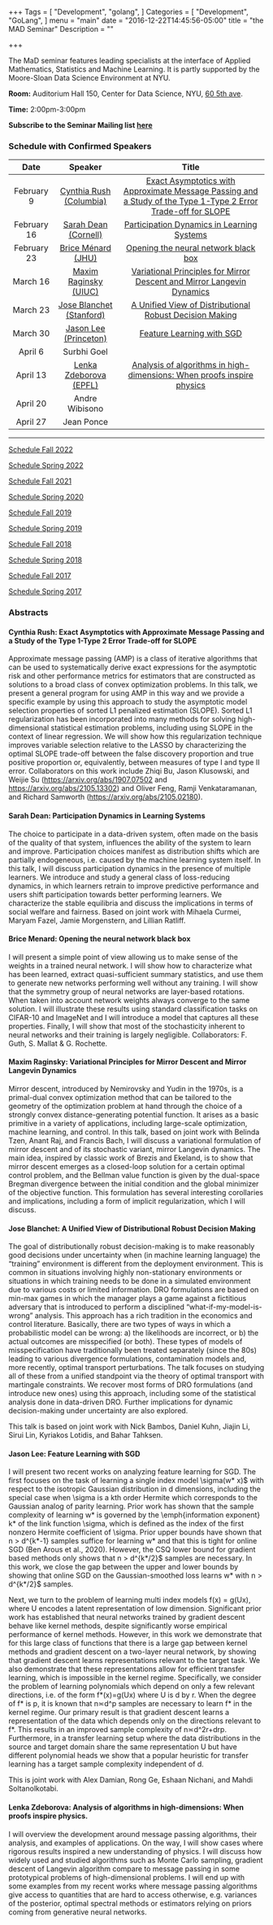 +++
Tags = [
  "Development",
  "golang",
]
Categories = [
  "Development",
  "GoLang",
]
menu = "main"
date = "2016-12-22T14:45:56-05:00"
title = "the MAD Seminar"
Description = ""

+++

The MaD seminar features leading specialists at the interface
of Applied Mathematics, Statistics and Machine Learning. It is partly supported by the Moore-Sloan Data Science Environment at NYU.

**Room:** Auditorium Hall 150, Center for Data Science, NYU, [60 5th ave](https://www.google.com/maps/place/NYU+Center+for+Data+Science/@40.735016,-73.9969907,17z/data=!3m1!4b1!4m5!3m4!1s0x89c2599787834ad9:0x5dd8af15d9fbc8a3!8m2!3d40.735016!4d-73.994802).

**Time:** 2:00pm-3:00pm

**Subscribe to the Seminar Mailing list [here](http://cims.nyu.edu/mailman/listinfo/mad)**


### Schedule with Confirmed Speakers


| Date        | Speaker       | Title | 
|:-----------:|:-------------:|:-----------:|
| February 9  | [Cynthia Rush (Columbia)](http://www.columbia.edu/~cgr2130/) |  [Exact Asymptotics with Approximate Message Passing and a Study of the Type 1-Type 2 Error Trade-off for SLOPE](#rush) | 
| February 16  | [Sarah Dean (Cornell)](https://sdean.website/)  | [Participation Dynamics in Learning Systems](#sarah)  | 
| February 23  | [Brice Ménard (JHU)](https://menard.pha.jhu.edu/) | [Opening the neural network black box](#brice)  | 
|March 16	|[Maxim Raginsky (UIUC)](https://maxim.ece.illinois.edu/) | [Variational Principles for Mirror Descent and Mirror Langevin Dynamics](#maxim) |
|March 23	|[Jose Blanchet (Stanford)](https://web.stanford.edu/~jblanche/) | [A Unified View of Distributional Robust Decision Making](#jose)|
|March 30	| [Jason Lee (Princeton)](https://jasondlee88.github.io/) |[Feature Learning with SGD](#jdl)|
|April 6	|Surbhi Goel | |
|April 13	|[Lenka Zdeborova (EPFL)](https://www.epfl.ch/labs/spoc/) |[Analysis of algorithms in high-dimensions: When proofs inspire physics](#lenka) |
|April 20	|Andre Wibisono | |
|April 27 |Jean Ponce | |



---
[Schedule Fall 2022](https://mathsanddatanyu.github.io/website/seminar_fall2022/)

[Schedule Spring 2022](https://mathsanddatanyu.github.io/website/seminar_spring2022/)

[Schedule Fall 2021](https://mathsanddatanyu.github.io/website/seminar_fall2021/)

[Schedule Spring 2020](https://mathsanddatanyu.github.io/website/seminar_spring2020/)

[Schedule Fall 2019](https://mathsanddatanyu.github.io/website/seminar_fall2019/)

[Schedule Spring 2019](https://mathsanddatanyu.github.io/website/seminar_spring2019/)

[Schedule Fall 2018](https://mathsanddatanyu.github.io/website/seminar_fall2018/)

[Schedule Spring 2018](https://mathsanddatanyu.github.io/website/seminar_spring2018/)

[Schedule Fall 2017](https://mathsanddatanyu.github.io/website/seminar_fall2017/)

[Schedule Spring 2017](https://mathsanddatanyu.github.io/website/seminar_spring2017/)

### Abstracts
#### <a name='rush'></a> Cynthia Rush: Exact Asymptotics with Approximate Message Passing and a Study of the Type 1-Type 2 Error Trade-off for SLOPE

Approximate message passing (AMP) is a class of iterative algorithms that can be used to systematically derive exact expressions for the asymptotic risk and other performance metrics for estimators that are constructed as solutions to a broad class of convex optimization problems. In this talk, we present a general program for using AMP in this way and we provide a specific example by using this approach to study the asymptotic model selection properties of sorted L1 penalized estimation (SLOPE). Sorted L1 regularization has been incorporated into many methods for solving high-dimensional statistical estimation problems, including using SLOPE in the context of linear regression. We will show how this regularization technique improves variable selection relative to the LASSO by characterizing the optimal SLOPE trade-off between the false discovery proportion and true positive proportion or, equivalently, between measures of type I and type II error. Collaborators on this work include Zhiqi Bu, Jason Klusowski, and Weijie Su (https://arxiv.org/abs/1907.07502 and https://arxiv.org/abs/2105.13302) and Oliver Feng, Ramji Venkataramanan, and Richard Samworth (https://arxiv.org/abs/2105.02180).

#### <a name='sarah'></a> Sarah Dean: Participation Dynamics in Learning Systems

The choice to participate in a data-driven system, often made on the basis of the quality of that system, influences the ability of the system to learn and improve. Participation choices manifest as distribution shifts which are partially endogeneous, i.e. caused by the machine learning system itself. In this talk, I will discuss participation dynamics in the presence of multiple learners. We introduce and study a general class of loss-reducing dynamics, in which learners retrain to improve predictive performance and users shift participation towards better performing learners. We characterize the stable equilibria and discuss the implications in terms of social welfare and fairness. Based on joint work with Mihaela Curmei, Maryam Fazel, Jamie Morgenstern, and Lillian Ratliff.

#### <a name='brice'></a> Brice Menard: Opening the neural network black box

I will present a simple point of view allowing us to make sense of the weights in a trained neural network. I will show how to characterize what has been learned, extract quasi-sufficient summary statistics, and use them to generate new networks performing well without any training. I will show that the symmetry group of neural networks are layer-based rotations. When taken into account network weights always converge to the same solution. I will illustrate these results using standard classification tasks on CIFAR-10 and ImageNet and I will introduce a model that captures all these properties. Finally, I will show that most of the stochasticity inherent to neural networks and their training is largely negligible. Collaborators: F. Guth, S. Mallat & G. Rochette.


#### <a name='maxim'></a> Maxim Raginsky: Variational Principles for Mirror Descent and Mirror Langevin Dynamics

Mirror descent, introduced by Nemirovsky and Yudin in the 1970s, is a primal-dual convex optimization method that can be tailored to the geometry of the optimization problem at hand through the choice of a strongly convex distance-generating potential function. It arises as a basic primitive in a variety of applications, including large-scale optimization, machine learning, and control. In this talk, based on joint work with Belinda Tzen, Anant Raj, and Francis Bach, I will discuss a variational formulation of mirror descent and of its stochastic variant, mirror Langevin dynamics. The main idea, inspired by classic work of Brezis and Ekeland, is to show that mirror descent emerges as a closed-loop solution for a certain optimal control problem, and the Bellman value function is given by the dual-space Bregman divergence between the initial condition and the global minimizer of the objective function. This formulation has several interesting corollaries and implications, including a form of implicit regularization, which I will discuss.



#### <a name='jose'></a> Jose Blanchet: A Unified View of Distributional Robust Decision Making

The goal of distributionally robust decision-making is to make reasonably good decisions under uncertainty when (in machine learning language) the “training” environment is different from the deployment environment. This is common in situations involving highly non-stationary environments or situations in which training needs to be done in a simulated environment due to various costs or limited information. DRO formulations are based on min-max games in which the manager plays a game against a fictitious adversary that is introduced to perform a disciplined “what-if-my-model-is-wrong” analysis. This approach has a rich tradition in the economics and control literature. Basically, there are two types of ways in which a probabilistic model can be wrong: a) the likelihoods are incorrect, or b) the actual outcomes are misspecified (or both). These types of models of misspecification have traditionally been treated separately (since the 80s) leading to various divergence formulations, contamination models and, more recently, optimal transport perturbations. The talk focuses on studying all of these from a unified standpoint via the theory of optimal transport with martingale constraints. We recover most forms of DRO formulations (and introduce new ones) using this approach, including some of the statistical analysis done in data-driven DRO. Further implications for dynamic decision-making under uncertainty are also explored.

This talk is based on joint work with Nick Bambos, Daniel Kuhn, Jiajin Li, Sirui Lin, Kyriakos Lotidis, and Bahar Tahksen.


#### <a name='jdl'></a> Jason Lee: Feature Learning with SGD

I will present two recent works on analyzing feature learning for SGD. The first focuses on the task of learning a single index model \sigma(w* x)$ with respect to the isotropic Gaussian distribution in d dimensions, including the special case when \sigma is a kth order Hermite which corresponds to the Gaussian analog of parity learning. Prior work has shown that the sample complexity of learning w* is governed by the \emph{information exponent} k* of the link function \sigma, which is defined as the index of the first nonzero Hermite coefficient of \sigma. Prior upper bounds have shown that n > d^{k*-1} samples suffice for learning w* and that this is tight for online SGD (Ben Arous et al., 2020). However, the CSQ lower bound for gradient based methods only shows that n > d^{k*/2}$ samples are necessary. In this work, we close the gap between the upper and lower bounds by showing that online SGD on the Gaussian-smoothed loss learns w* with n > d^{k*/2}$ samples.


Next, we turn to the problem of learning multi index models f(x) = g(Ux), where U encodes a latent representation of low dimension. Significant prior work has established that neural networks trained by gradient descent behave like kernel methods, despite significantly worse empirical performance of kernel methods. However, in this work we demonstrate that for this large class of functions that there is a large gap between kernel methods and gradient descent on a two-layer neural network, by showing that gradient descent learns representations relevant to the target task. We also demonstrate that these representations allow for efficient transfer learning, which is impossible in the kernel regime. Specifically, we consider the problem of learning polynomials which depend on only a few relevant directions, i.e. of the form f*(x)=g(Ux) where U is d by r. When the degree of f* is p, it is known that n≍d^p samples are necessary to learn f* in the kernel regime. Our primary result is that gradient descent learns a representation of the data which depends only on the directions relevant to f*. This results in an improved sample complexity of n≍d^2r+drp. Furthermore, in a transfer learning setup where the data distributions in the source and target domain share the same representation U but have different polynomial heads we show that a popular heuristic for transfer learning has a target sample complexity independent of d.

This is joint work with Alex Damian, Rong Ge,  Eshaan Nichani, and Mahdi Soltanolkotabi.

#### <a name="lenka"></a> Lenka Zdeborova: Analysis of algorithms in high-dimensions: When proofs inspire physics.

I will overview the development around message passing algorithms, their analysis, and examples of applications. On the way, I will show cases where rigorous results inspired a new understanding of physics. I will discuss how widely used and studied algorithms such as Monte Carlo sampling, gradient descent of Langevin algorithm compare to message passing in some prototypical problems of high-dimensional problems. I will end up with some examples from my recent works where message passing algorithms give access to quantities that are hard to access otherwise, e.g. variances of the posterior, optimal spectral methods or estimators relying on priors coming from generative neural networks. 